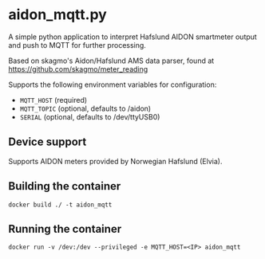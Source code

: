 # aidon_mqtt.py

A simple python application to interpret Hafslund AIDON smartmeter output and push to MQTT for further processing.

Based on skagmo's Aidon/Hafslund AMS data parser, found at https://github.com/skagmo/meter_reading

Supports the following environment variables for configuration:

- `MQTT_HOST` (required)
- `MQTT_TOPIC` (optional, defaults to /aidon)
- `SERIAL` (optional, defaults to /dev/ttyUSB0)

## Device support

Supports AIDON meters provided by Norwegian Hafslund (Elvia).

## Building the container

`docker build ./ -t aidon_mqtt`

## Running the container

`docker run -v /dev:/dev --privileged -e MQTT_HOST=<IP> aidon_mqtt`
